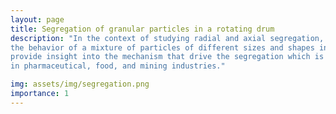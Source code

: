 ```yaml
---
layout: page
title: Segregation of granular particles in a rotating drum  
description: "In the context of studying radial and axial segregation, DEM simulations were performed to simulate 
the behavior of a mixture of particles of different sizes and shapes inside a rotating cylinder. The simulations 
provide insight into the mechanism that drive the segregation which is useful in designing and optimizing processes
in pharmaceutical, food, and mining industries."  

img: assets/img/segregation.png
importance: 1
---
```

